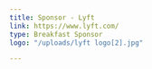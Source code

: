 ```yaml
---
title: Sponsor - Lyft
link: https://www.lyft.com/
type: Breakfast Sponsor
logo: "/uploads/lyft logo[2].jpg"

---
```

